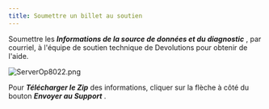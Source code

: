 ```yaml
---
title: Soumettre un billet au soutien
---
```

Soumettre les ***Informations de la source de données et du diagnostic*** , par courriel, à l&apos;équipe de soutien technique de Devolutions pour obtenir de l&apos;aide.  

![ServerOp8022.png](/img/fr/server/ServerOp8022.png) 

Pour ***Télécharger le Zip*** des informations, cliquer sur la flèche à côté du bouton ***Envoyer au Support*** . 

